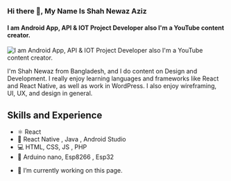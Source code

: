 ### Hi there 👋, My Name Is Shah Newaz Aziz
#### I am Android App, API & IOT Project Developer also I'm a YouTube content creator.
![I am Android App, API & IOT Project Developer also I'm a YouTube content creator.](https://i9.ytimg.com/vi_webp/M36fdeIfIdM/sddefault.webp?time=1618571100000&sqp=CNze5YMG&rs=AOn4CLA3H6HS9Gh-N-N1Fc-e5mzs8QJvww)

I'm Shah Newaz from Bangladesh, and I do content on Design and Development. I really enjoy learning languages and frameworks like React and React Native, as well as work in WordPress. I also enjoy wireframing, UI, UX, and design in general.

## Skills and Experience
* ⚛ React
* 📱 React Native , Java , Android Studio
* 💻 HTML, CSS, JS , PHP
* 🔅 Arduino nano, Esp8266 , Esp32

- 🔭 I’m currently working on this page. 





